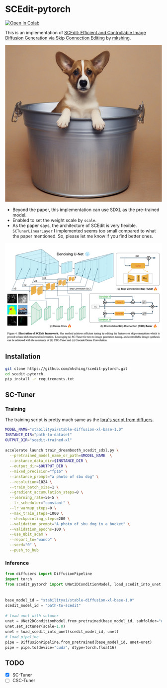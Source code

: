 # SCEdit-pytorch
<a href="https://colab.research.google.com/github/mkshing/scedit-pytorch/blob/main/scripts/scedit_pytorch.ipynb" target="_parent"><img src="https://colab.research.google.com/assets/colab-badge.svg" alt="Open In Colab"/></a>


This is an implementation of [SCEdit: Efficient and Controllable Image Diffusion Generation via Skip Connection Editing](https://scedit.github.io/) by [mkshing](https://twitter.com/mk1stats).

![result](assets/result.png)

* Beyond the paper, this implementation can use SDXL as the pre-trained model.
* Enabled to set the weight scale by `scale`.
* As the paper says, the architecture of SCEdit is very flexible. `SCTunerLinearLayer` I implemented seems too small compared to what the paper mentioned. So, please let me know if you find better ones. 

![image](assets/figure4.png)

## Installation

```bash
git clone https://github.com/mkshing/scedit-pytorch.git
cd scedit-pytorch
pip install -r requirements.txt
```

## SC-Tuner

### Training
The training script is pretty much same as the [lora's script from diffuers](https://github.com/huggingface/diffusers/blob/main/examples/dreambooth/README_sdxl.md).


```bash
MODEL_NAME="stabilityai/stable-diffusion-xl-base-1.0"
INSTANCE_DIR="path-to-dataset"
OUTPUT_DIR="scedit-trained-xl"

accelerate launch train_dreambooth_scedit_sdxl.py \
  --pretrained_model_name_or_path=$MODEL_NAME  \
  --instance_data_dir=$INSTANCE_DIR \
  --output_dir=$OUTPUT_DIR \
  --mixed_precision="fp16" \
  --instance_prompt="a photo of sbu dog" \
  --resolution=1024 \
  --train_batch_size=1 \
  --gradient_accumulation_steps=8 \
  --learning_rate=5e-5 \
  --lr_scheduler="constant" \
  --lr_warmup_steps=0 \
  --max_train_steps=1000 \
  --checkpointing_steps=200 \
  --validation_prompt="A photo of sbu dog in a bucket" \
  --validation_epochs=100 \
  --use_8bit_adam \
  --report_to="wandb" \
  --seed="0" \
  --push_to_hub

```

### Inference

```python
from diffusers import DiffusionPipeline
import torch
from scedit_pytorch import UNet2DConditionModel, load_scedit_into_unet


base_model_id = "stabilityai/stable-diffusion-xl-base-1.0"
scedit_model_id = "path-to-scedit"

# load unet with sctuner
unet = UNet2DConditionModel.from_pretrained(base_model_id, subfolder="unet")
unet.set_sctuner(scale=1.0)
unet = load_scedit_into_unet(scedit_model_id, unet)
# load pipeline
pipe = DiffusionPipeline.from_pretrained(base_model_id, unet=unet)
pipe = pipe.to(device="cuda", dtype=torch.float16)
```

## TODO
- [x] SC-Tuner
- [ ] CSC-Tuner